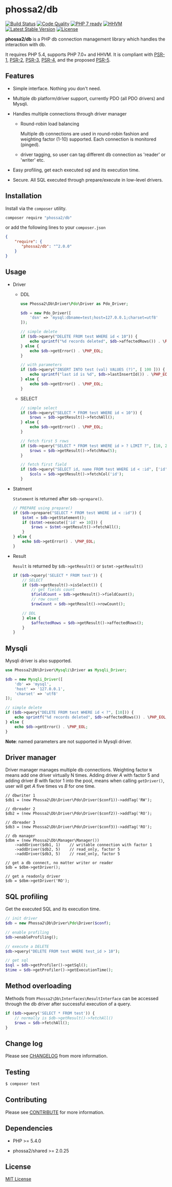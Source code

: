 # phossa2/db
[![Build Status](https://travis-ci.org/phossa2/db.svg?branch=master)](https://travis-ci.org/phossa2/db)
[![Code Quality](https://scrutinizer-ci.com/g/phossa2/db/badges/quality-score.png?b=master)](https://scrutinizer-ci.com/g/phossa2/db/)
[![PHP 7 ready](http://php7ready.timesplinter.ch/phossa2/db/master/badge.svg)](https://travis-ci.org/phossa2/db)
[![HHVM](https://img.shields.io/hhvm/phossa2/db.svg?style=flat)](http://hhvm.h4cc.de/package/phossa2/db)
[![Latest Stable Version](https://img.shields.io/packagist/vpre/phossa2/db.svg?style=flat)](https://packagist.org/packages/phossa2/db)
[![License](https://poser.pugx.org/phossa2/db/license)](http://mit-license.org/)

**phossa2/db** is a PHP db connection management library which handles the
interaction with db.

It requires PHP 5.4, supports PHP 7.0+ and HHVM. It is compliant with [PSR-1][PSR-1],
[PSR-2][PSR-2], [PSR-3][PSR-3], [PSR-4][PSR-4], and the proposed [PSR-5][PSR-5].

[PSR-1]: http://www.php-fig.org/psr/psr-1/ "PSR-1: Basic Coding Standard"
[PSR-2]: http://www.php-fig.org/psr/psr-2/ "PSR-2: Coding Style Guide"
[PSR-3]: http://www.php-fig.org/psr/psr-3/ "PSR-3: Logger Interface"
[PSR-4]: http://www.php-fig.org/psr/psr-4/ "PSR-4: Autoloader"
[PSR-5]: https://github.com/phpDocumentor/fig-standards/blob/master/proposed/phpdoc.md "PSR-5: PHPDoc"

Features
---
- Simple interface. Nothing you don't need.

- Multiple db platform/driver support, currently PDO (all PDO drivers) and
  Mysqli.

- Handles multiple connections through driver manager

  - Round-robin load balancing

    Multiple db connections are used in round-robin fashion and weighting factor
    (1-10) supported. Each connection is monitored (pinged).

  - driver tagging, so user can tag different db connection as 'reader' or
    'writer' etc.

- Easy profiling, get each executed sql and its execution time.

- Secure. All SQL executed through prepare/execute in low-level drivers.

Installation
---
Install via the `composer` utility.

```bash
composer require "phossa2/db"
```

or add the following lines to your `composer.json`

```json
{
    "require": {
       "phossa2/db": "^2.0.0"
    }
}
```

Usage
---
- Driver

  - DDL

    ```php
    use Phossa2\Db\Driver\Pdo\Driver as Pdo_Driver;

    $db = new Pdo_Driver([
        'dsn' => 'mysql:dbname=test;host=127.0.0.1;charset=utf8'
    ]);

    // simple delete
    if ($db->query("DELETE FROM test WHERE id < 10")) {
        echo sprintf("%d records deleted", $db->affectedRows()) . \PHP_EOL;
    } else {
        echo $db->getError() . \PHP_EOL;
    }

    // with parameters
    if ($db->query("INSERT INTO test (val) VALUES (?)", [ 100 ])) {
        echo sprintf("last id is %d", $db->lastInsertId()) . \PHP_EOL;
    } else {
        echo $db->getError() . \PHP_EOL;
    }
    ```

  - SELECT

    ```php
    // simple select
    if ($db->query("SELECT * FROM test WHERE id < 10")) {
        $rows = $db->getResult()->fetchAll();
    } else {
        echo $db->getError() . \PHP_EOL;
    }

    // fetch first 5 rows
    if ($db->query("SELECT * FROM test WHERE id > ? LIMIT ?", [10, 20])) {
        $rows = $db->getResult()->fetchRow(5);
    }

    // fetch first field
    if ($db->query("SELECT id, name FROM test WHERE id < :id", ['id' => 10])) {
        $cols = $db->getResult()->fetchCol('id');
    }
    ```

- Statment

  `Statement` is returned after `$db->prepare()`.

  ```php
  // PREPARE using prepare()
  if ($db->prepare("SELECT * FROM test WHERE id < :id")) {
      $stmt = $db->getStatement();
      if ($stmt->execute(['id' => 10])) {
          $rows = $stmt->getResult()->fetchAll();
      }
  } else {
      echo $db->getError() . \PHP_EOL;
  }
  ```

- Result

  `Result` is returned by `$db->getResult()` or `$stmt->getResult()`

  ```php
  if ($db->query('SELECT * FROM test')) {
      // SELECT
      if ($db->getResult()->isSelect()) {
          // get fields count
          $fieldCount = $db->getResult()->fieldCount();
          // row count
          $rowCount = $db->getResult()->rowCount();

      // DDL
      } else {
          $affectedRows = $db->getResult()->affectedRows();
      }
  }
  ```

Mysqli
---

Mysqli driver is also supported.

```php
use Phossa2\Db\Driver\Mysqli\Driver as Mysqli_Driver;

$db = new Mysqli_Driver([
    'db' => 'mysql',
    'host' => '127.0.0.1',
    'charset' => 'utf8'
]);

// simple delete
if ($db->query("DELETE FROM test WHERE id < ?", [10])) {
    echo sprintf("%d records deleted", $db->affectedRows()) . \PHP_EOL;
} else {
    echo $db->getError() . \PHP_EOL;
}
```

**Note**: named parameters are not supported in Mysqli driver.

Driver manager
---
Driver manager manages multiple db connections. Weighting factor `N` means add
one driver virtually N times. Adding driver *A* with factor 5 and adding driver
*B* with factor 1 into the pool, means when calling `getDriver()`, user will
get *A* five times vs *B* for one time.

```
// dbwriter 1
$db1 = (new Phossa2\Db\Driver\Pdo\Driver($conf1))->addTag('RW');

// dbreader 2
$db2 = (new Phossa2\Db\Driver\Pdo\Driver($conf2))->addTag('RO');

// dbreader 3
$db3 = (new Phossa2\Db\Driver\Pdo\Driver($conf3))->addTag('RO');

// db manager
$dbm = (new Phossa2\Db\Manager\Manager())
    ->addDriver($db1, 1)    // writable connection with factor 1
    ->addDriver($db2, 5)    // read_only, factor 5
    ->addDriver($db3, 5)    // read_only, factor 5

// get a db connect, no matter writer or reader
$db = $dbm->getDriver();

// get a readonly driver
$db = $dbm->getDriver('RO');
```

SQL profiling
---
Get the executed SQL and its execution time.

```php
// init driver
$db = new Phossa2\Db\Driver\Pdo\Driver($conf);

// enable profiling
$db->enableProfiling();

// execute a DELETE
$db->query("DELETE FROM test WHERE test_id > 10");

// get sql
$sql = $db->getProfiler()->getSql();
$time = $db->getProfiler()->getExecutionTime();
```

Method overloading
---
Methods from `Phossa2\Db\Interfaces\ResultInterface` can be accessed through
the db driver after successful execution of a query.

```php
if ($db->query('SELECT * FROM test')) {
    // normally is $db->getResult()->fetchAll()
    $rows = $db->fetchAll();
}
```

Change log
---

Please see [CHANGELOG](CHANGELOG.md) from more information.

Testing
---

```bash
$ composer test
```

Contributing
---

Please see [CONTRIBUTE](CONTRIBUTE.md) for more information.

Dependencies
---

- PHP >= 5.4.0

- phossa2/shared >= 2.0.25

License
---

[MIT License](http://mit-license.org/)
